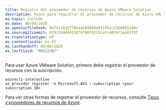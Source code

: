 ```yaml
---
title: Registro del proveedor de recursos de Azure VMware Solution
description: Pasos para registrar el proveedor de recursos de Azure VMware Solution.
ms.topic: include
ms.date: 09/04/2020
ms.openlocfilehash: 08741181b778b44289868a9f3fb1c2368955248c
ms.sourcegitcommit: 8791f69d44150767807d215cafc4076f3ed43f9f
ms.translationtype: HT
ms.contentlocale: es-ES
ms.lasthandoff: 09/08/2020
ms.locfileid: "89512387"
---
```

Para usar Azure VMware Solution, primero debe registrar el proveedor de recursos con la suscripción.

```
azurecli-interactive
az provider register -n Microsoft.AVS --subscription <your subscription ID>
```

Para ver otras formas de registrar el proveedor de recursos, consulte [Tipos y proveedores de recursos de Azure](../../azure-resource-manager/management/resource-providers-and-types.md).
